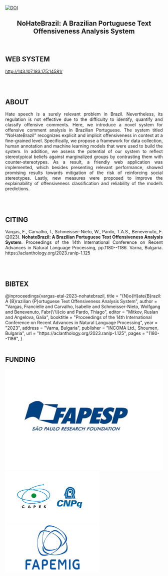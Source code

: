 [![DOI](https://zenodo.org/badge/768833373.svg)](https://zenodo.org/doi/10.5281/zenodo.10804331)

<h2 align="center">NoHateBrazil: A Brazilian Portuguese Text Offensiveness Analysis System</h2>

</br>
<h2 align="left"> WEB SYSTEM </h2>

 http://143.107.183.175:14581/

<br>
</br>

<h2 align="left"> ABOUT </h2>
<p align="justify">Hate speech is a surely relevant problem in Brazil. Nevertheless, its regulation is not effective due to the difficulty to identify, quantify and classify offensive comments. Here, we introduce a novel system for offensive comment analysis in Brazilian Portuguese. The system titled “NoHateBrazil” recognizes explicit and implicit offensiveness in context at a fine-grained level. Specifically, we propose a framework for data collection, human annotation and machine learning models that were used to build the system. In addition, we assess the potential of our system to reflect stereotypical beliefs against marginalized groups by contrasting them with counter-stereotypes. As a result, a friendly web application was implemented, which besides presenting relevant performance, showed promising results towards mitigation of the risk of reinforcing social stereotypes. Lastly, new measures were proposed to improve the explainability of offensiveness classification and reliability of the model’s predictions.</p>


<br>
</br>

<h2 align="left"> CITING </h2>
<p align="justify">
Vargas, F., Carvalho, I., Schmeisser-Nieto, W., Pardo, T.A.S., Benevenuto, F. (2023). <b>NohateBrazil: A Brazilian Portuguese Text Offensiveness Analysis System</b>. Proceedings of the 14th International Conference on Recent Advances in Natural Language Processing, pp.1180--1186. Varna, Bulgaria. https://aclanthology.org/2023.ranlp-1.125
</p>

<br>
</br>

<h2 align="left"> BIBTEX </h2>
@inproceedings{vargas-etal-2023-nohatebrazil,
    title = "{N}o{H}ate{B}razil: A {B}razilian {P}ortuguese Text Offensiveness Analysis System",
    author = "Vargas, Francielle  and
      Carvalho, Isabelle  and
      Schmeisser-Nieto, Wolfgang  and
      Benevenuto, Fabr{\'\i}cio  and
      Pardo, Thiago",
    editor = "Mitkov, Ruslan  and
      Angelova, Galia",
    booktitle = "Proceedings of the 14th International Conference on Recent Advances in Natural Language Processing",
    year = "2023",
    address = "Varna, Bulgaria",
    publisher = "INCOMA Ltd., Shoumen, Bulgaria",
    url = "https://aclanthology.org/2023.ranlp-1.125",
    pages = "1180--1186",
   }
   
<br>
</br>

<h2 align="left"> FUNDING </h2>


![SSC-logo-300x171](https://github.com/franciellevargas/franciellevargas.github.io/blob/511f98e149a014caf00de2f5260560706f30bcd2/img/fapesp.jpg)
![SSC-logo-300x171](https://github.com/franciellevargas/franciellevargas.github.io/blob/511f98e149a014caf00de2f5260560706f30bcd2/img/cnpq-capes.png)
![SSC-logo-300x171](https://github.com/franciellevargas/franciellevargas.github.io/blob/511f98e149a014caf00de2f5260560706f30bcd2/img/fapemg.png)
